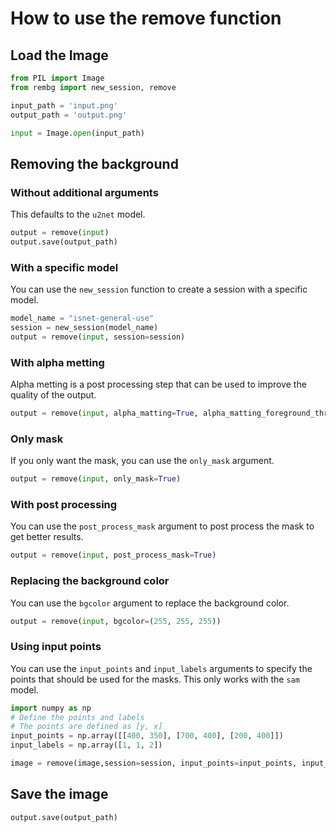 # How to use the remove function

## Load the Image
```python
from PIL import Image
from rembg import new_session, remove

input_path = 'input.png'
output_path = 'output.png'

input = Image.open(input_path)
```
## Removing the background

### Without additional arguments
This defaults to the `u2net` model.
```python
output = remove(input)
output.save(output_path)
```

### With a specific model
You can use the `new_session` function to create a session with a specific model.
```python
model_name = "isnet-general-use"
session = new_session(model_name)
output = remove(input, session=session)
```

### With alpha metting
Alpha metting is a post processing step that can be used to improve the quality of the output.
```python
output = remove(input, alpha_matting=True, alpha_matting_foreground_threshold=270,alpha_matting_background_threshold=20, alpha_matting_erode_size=11)
```

### Only mask
If you only want the mask, you can use the `only_mask` argument.
```python
output = remove(input, only_mask=True)
```

### With post processing
You can use the `post_process_mask` argument to post process the mask to get better results.
```python
output = remove(input, post_process_mask=True)
```

### Replacing the background color
You can use the `bgcolor` argument to replace the background color.
```python
output = remove(input, bgcolor=(255, 255, 255))
```

### Using input points
You can use the `input_points` and `input_labels` arguments to specify the points that should be used for the masks. This only works with the `sam` model.
```python
import numpy as np
# Define the points and labels
# The points are defined as [y, x]
input_points = np.array([[400, 350], [700, 400], [200, 400]])
input_labels = np.array([1, 1, 2])

image = remove(image,session=session, input_points=input_points, input_labels=input_labels)
```

## Save the image
```python
output.save(output_path)
```


